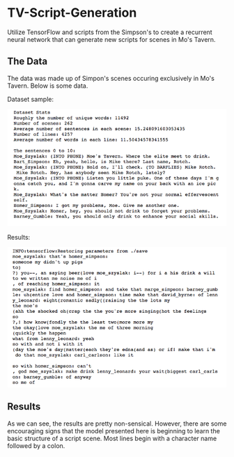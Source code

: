 # TV-Script-Generation
Utilize TensorFlow and scripts from the Simpson's to create a recurrent neural network that can generate new scripts for scenes in Mo's Tavern.

## The Data
The data was made up of Simpon's scenes occuring exclusively in Mo's Tavern. Below is some data.

Dataset sample:

![alt text](https://github.com/SrahSrah/TV-Script-Generation/blob/master/tv-script%20dataset.png)

Results:

![alt text](https://github.com/SrahSrah/TV-Script-Generation/blob/master/tv-script%20results.png)

## Results
As we can see, the results are pretty non-sensical. However, there are some encouraging signs that the model presented here is beginning to learn the basic structure of a script scene. Most lines begin with a character name followed by a colon.
